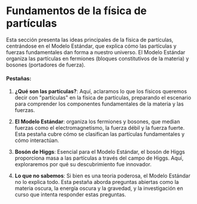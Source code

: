 # Fundamentos de la física de partículas

Esta sección presenta las ideas principales de la física de partículas, centrándose en el Modelo Estándar, que explica cómo las partículas y fuerzas fundamentales dan forma a nuestro universo. El Modelo Estándar organiza las partículas en fermiones (bloques constitutivos de la materia) y bosones (portadores de fuerza).

#### Pestañas:

1. **¿Qué son las partículas?**: Aquí, aclaramos lo que los físicos queremos decir con "partículas" en la física de partículas, preparando el escenario para comprender los componentes fundamentales de la materia y las fuerzas.

2. **El Modelo Estándar**: organiza los fermiones y bosones, que median fuerzas como el electromagnetismo, la fuerza débil y la fuerza fuerte. Esta pestaña cubre cómo se clasifican las partículas fundamentales y cómo interactúan.

3. **Bosón de Higgs**: Esencial para el Modelo Estándar, el bosón de Higgs proporciona masa a las partículas a través del campo de Higgs. Aquí, exploraremos por qué su descubrimiento fue innovador.

4. **Lo que no sabemos**: Si bien es una teoria poderosa, el Modelo Estándar no lo explica todo. Esta pestaña aborda preguntas abiertas como la materia oscura, la energía oscura y la gravedad, y la investigación en curso que intenta responder estas preguntas.